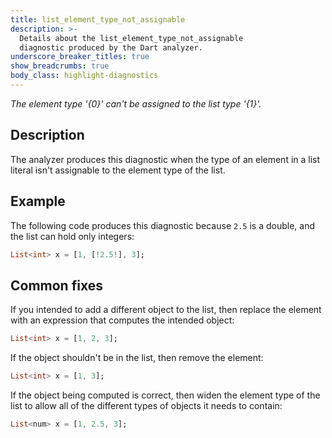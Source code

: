 ```yaml
---
title: list_element_type_not_assignable
description: >-
  Details about the list_element_type_not_assignable
  diagnostic produced by the Dart analyzer.
underscore_breaker_titles: true
show_breadcrumbs: true
body_class: highlight-diagnostics
---
```


_The element type '{0}' can't be assigned to the list type '{1}'._

## Description

The analyzer produces this diagnostic when the type of an element in a list
literal isn't assignable to the element type of the list.

## Example

The following code produces this diagnostic because `2.5` is a double, and
the list can hold only integers:

```dart
List<int> x = [1, [!2.5!], 3];
```

## Common fixes

If you intended to add a different object to the list, then replace the
element with an expression that computes the intended object:

```dart
List<int> x = [1, 2, 3];
```

If the object shouldn't be in the list, then remove the element:

```dart
List<int> x = [1, 3];
```

If the object being computed is correct, then widen the element type of the
list to allow all of the different types of objects it needs to contain:

```dart
List<num> x = [1, 2.5, 3];
```
